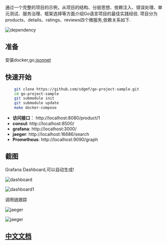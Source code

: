 
通过一个完整的项目的示例，从项目的结构、分层思想、依赖注入、错误处理、单元测试、服务治理、框架选择等方面介绍Go语言项目的最佳实践经验.
项目分为products、details、ratings、reviews四个微服务,依赖关系如下.

![dependency](https://sdgmf.github.io/images/goproject_dep.jpg)

## 准备

安装docker,go,[jsonnet](https://jsonnet.org/)

## 快速开始

```bash
    git clone https://github.com/sdgmf/go-project-sample.git
    cd go-project-sample
    git submodule init
    git submodule update
    make docker-compose
```

* **访问接口**： http://localhost:8080/product/1
* **consul**: http://localhost:8500/
* **grafana**: http://localhost:3000/ 
* **jaeger**: http://localhost:16686/search
* **Prometheus**: http://localhost:9090/graph


## 截图

Grafana Dashboard,可以自动生成!

![dashboard](https://sdgmf.github.io/images/grafana_dashboard.jpg)

![dashboard1](https://sdgmf.github.io/images/grafana_dashboard1.jpg)

调用链跟踪

![jaeger](https://sdgmf.github.io/images/jaeger.jpg)

![jaeger](https://sdgmf.github.io/images/jaeger1.jpg)

## [中文文档](https://sdgmf.github.io/goproject/)

